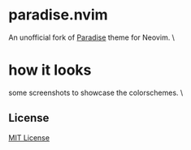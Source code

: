 # paradise.nvim
An unofficial fork of [Paradise](https://github.com/paradise-theme/paradise) theme for Neovim. \

# how it looks
some screenshots to showcase the colorschemes. \

## License
[MIT License](LICENSE) 
